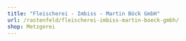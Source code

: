 ```yaml
---
title: "Fleischerei - Imbiss - Martin Böck GmbH"
url: /rastenfeld/fleischerei-imbiss-martin-boeck-gmbh/
shop: Metzgerei
---
```

